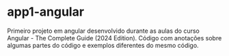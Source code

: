 # app1-angular
 Primeiro projeto em angular desenvolvido durante as aulas do curso Angular - The Complete Guide (2024 Edition). Código com anotações sobre algumas partes do código e exemplos diferentes do mesmo código.

